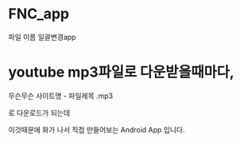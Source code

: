 # FNC_app
파일 이름 일괄변경app 


# youtube  mp3파일로 다운받을때마다,  
 무슨무슨 사이트명 -  파일제목  .mp3 
 
 로 다운로드가 되는데
 
 이것때문에 화가 나서 직접 만들어보는 Android App 입니다. 
